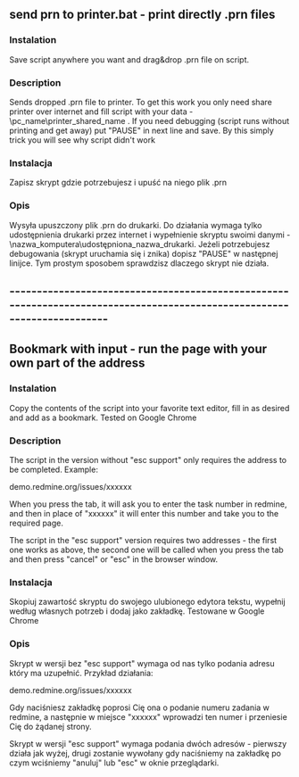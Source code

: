 ## send prn to printer.bat - print directly .prn files

### Instalation
Save script anywhere you want and drag&drop .prn file on script.
### Description
Sends dropped .prn file to printer. To get this work you only need share printer over internet and fill script with your data - \\pc_name\\printer_shared_name . If you need debugging (script runs without printing and get away) put "PAUSE" in next line and save. By this simply trick you will see why script didn't work


### Instalacja
Zapisz skrypt gdzie potrzebujesz i upuść na niego plik .prn
### Opis
Wysyła upuszczony plik .prn do drukarki. Do działania wymaga tylko udostępnienia drukarki przez internet i wypełnienie skryptu swoimi danymi - \\nazwa_komputera\\udostępniona_nazwa_drukarki. Jeżeli potrzebujesz debugowania (skrypt uruchamia się i znika) dopisz "PAUSE" w następnej linijce. Tym prostym sposobem sprawdzisz dlaczego skrypt nie działa.
## ------------------------------------------------------------------------------------------------------------------------
## Bookmark with input - run the page with your own part of the address

### Instalation
Copy the contents of the script into your favorite text editor, fill in as desired and add as a bookmark. Tested on Google Chrome
### Description
The script in the version without "esc support" only requires the address to be completed. Example:

demo.redmine.org/issues/xxxxxx

When you press the tab, it will ask you to enter the task number in redmine, and then in place of "xxxxxx" it will enter this number and take you to the required page.

The script in the "esc support" version requires two addresses - the first one works as above, the second one will be called when you press the tab and then press "cancel" or "esc" in the browser window.

### Instalacja
Skopiuj zawartość skryptu do swojego ulubionego edytora tekstu, wypełnij według własnych potrzeb i dodaj jako zakładkę. Testowane w Google Chrome
### Opis
Skrypt w wersji bez "esc support" wymaga od nas tylko podania adresu który ma uzupełnić. Przykład działania:

demo.redmine.org/issues/xxxxxx

Gdy naciśniesz zakładkę poprosi Cię ona o podanie numeru zadania w redmine, a następnie w miejsce "xxxxxx" wprowadzi ten numer i przeniesie Cię do żądanej strony.

Skrypt w wersji "esc support" wymaga podania dwóch adresów - pierwszy działa jak wyżej, drugi zostanie wywołany gdy naciśniemy na zakładkę po czym wciśniemy "anuluj" lub "esc" w oknie przeglądarki.
